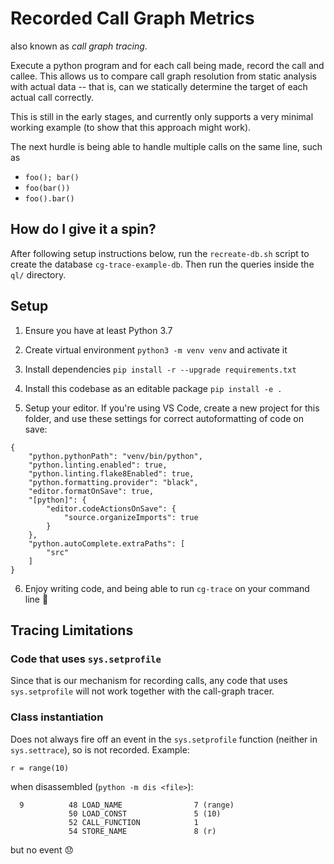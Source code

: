 # Recorded Call Graph Metrics

also known as _call graph tracing_.

Execute a python program and for each call being made, record the call and callee. This allows us to compare call graph resolution from static analysis with actual data -- that is, can we statically determine the target of each actual call correctly.

This is still in the early stages, and currently only supports a very minimal working example (to show that this approach might work).

The next hurdle is being able to handle multiple calls on the same line, such as

- `foo(); bar()`
- `foo(bar())`
- `foo().bar()`

## How do I give it a spin?

After following setup instructions below, run the `recreate-db.sh` script to create the database `cg-trace-example-db`. Then run the queries inside the `ql/` directory.


## Setup

1. Ensure you have at least Python 3.7

2. Create virtual environment `python3 -m venv venv` and activate it

3. Install dependencies `pip install -r --upgrade requirements.txt`

4. Install this codebase as an editable package `pip install -e .`

5. Setup your editor. If you're using VS Code, create a new project for this folder, and
   use these settings for correct autoformatting of code on save:
  ```
  {
      "python.pythonPath": "venv/bin/python",
      "python.linting.enabled": true,
      "python.linting.flake8Enabled": true,
      "python.formatting.provider": "black",
      "editor.formatOnSave": true,
      "[python]": {
          "editor.codeActionsOnSave": {
              "source.organizeImports": true
          }
      },
      "python.autoComplete.extraPaths": [
          "src"
      ]
  }
  ```

6. Enjoy writing code, and being able to run `cg-trace` on your command line :tada:


## Tracing Limitations

### Code that uses `sys.setprofile`

Since that is our mechanism for recording calls, any code that uses `sys.setprofile` will not work together with the call-graph tracer.

### Class instantiation

Does not always fire off an event in the `sys.setprofile` function (neither in `sys.settrace`), so is not recorded. Example:

```
r = range(10)
```

when disassembled (`python -m dis <file>`):

```
  9          48 LOAD_NAME                7 (range)
             50 LOAD_CONST               5 (10)
             52 CALL_FUNCTION            1
             54 STORE_NAME               8 (r)
```

but no event :disappointed:
